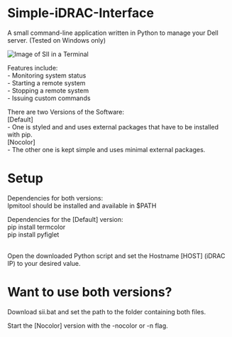 # Simple-iDRAC-Interface

A small command-line application written in Python to manage your Dell server. (Tested on Windows only)

![Image of SII in a Terminal](https://github.com/SomeCodecat/Simple-iDRAC-Interface/blob/main/sii.png)

Features include:
<br>- Monitoring system status
<br>- Starting a remote system
<br>- Stopping a remote system
<br>- Issuing custom commands

There are two Versions of the Software:
<br>[Default]
<br>- One is styled and and uses external packages that have to be installed with pip.
<br>[Nocolor]
<br>- The other one is kept simple and uses minimal external packages.

# Setup

Dependencies for both versions:
<br>Ipmitool should be installed and available in $PATH

Dependencies for the [Default] version:
<br>pip install termcolor
<br>pip install pyfiglet

<br>Open the downloaded Python script and set the Hostname [HOST] (iDRAC IP) to your desired value.

# Want to use both versions?

Download sii.bat and set the path to the folder containing both files.

Start the [Nocolor] version with the -nocolor or -n flag.
